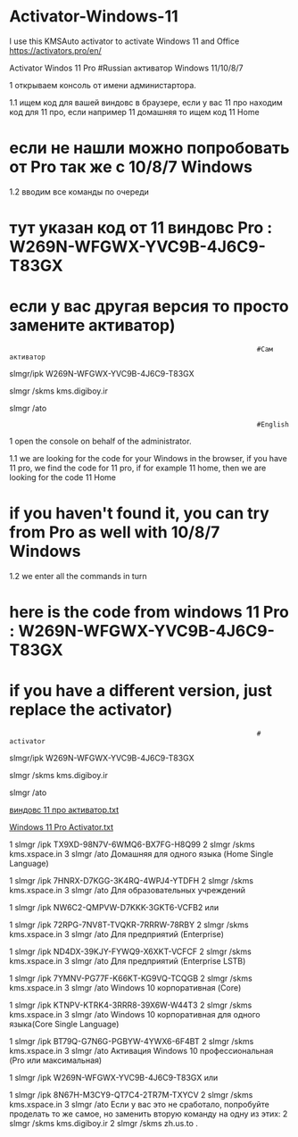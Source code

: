 # Activator-Windows-11
I use this KMSAuto activator to activate Windows 11 and Office https://activators.pro/en/

Activator Windos 11 Pro
                                                                  #Russian
активатор Windows 11/10/8/7


1 открываем консоль от имени администартора.

1.1 ищем код для вашей виндовс в браузере, если у вас 11 про находим код для 11 про, если например 11 домашняя то ищем код 11 Home

# если не нашли можно попробовать от Pro так же с 10/8/7 Windows

1.2 вводим все команды по очереди 

# тут указан код от 11 виндовс Pro : W269N-WFGWX-YVC9B-4J6C9-T83GX                                                    

# если у вас другая версия то просто замените активатор)                   
                                                                  #Сам активатор 

slmgr/ipk W269N-WFGWX-YVC9B-4J6C9-T83GX


slmgr /skms kms.digiboy.ir


slmgr /ato

                                                                  #English

1 open the console on behalf of the administrator.

1.1 we are looking for the code for your Windows in the browser, if you have 11 pro, we find the code for 11 pro, if for example 11 home, then we are looking for the code 11 Home

# if you haven't found it, you can try from Pro as well with 10/8/7 Windows

1.2 we enter all the commands in turn 

# here is the code from windows 11 Pro : W269N-WFGWX-YVC9B-4J6C9-T83GX 

# if you have a different version, just replace the activator)


                                                                  # activator

slmgr/ipk W269N-WFGWX-YVC9B-4J6C9-T83GX


slmgr /skms kms.digiboy.ir


slmgr /ato

[виндовс 11 про активатор.txt](https://github.com/CrayQWDE/Activator-Windows-11/files/10368427/11.txt)

[Windows 11 Pro Activator.txt](https://github.com/CrayQWDE/Activator-Windows-11/files/10368428/Windows.11.Pro.Activator.txt)


1
slmgr /ipk TX9XD-98N7V-6WMQ6-BX7FG-H8Q99
2
slmgr /skms kms.xspace.in
3
slmgr /ato
Домашняя для одного языка (Home Single Language)

1
slmgr /ipk 7HNRX-D7KGG-3K4RQ-4WPJ4-YTDFH
2
slmgr /skms kms.xspace.in
3
slmgr /ato
Для образовательных учреждений

1
slmgr /ipk NW6C2-QMPVW-D7KKK-3GKT6-VCFB2
или

1
slmgr /ipk 72RPG-7NV8T-TVQKR-7RRRW-78RBY
2
slmgr /skms kms.xspace.in
3
slmgr /ato
Для предприятий (Enterprise)

1
slmgr /ipk ND4DX-39KJY-FYWQ9-X6XKT-VCFCF
2
slmgr /skms kms.xspace.in
3
slmgr /ato
Для предприятий (Enterprise LSTB)

1
slmgr /ipk 7YMNV-PG77F-K66KT-KG9VQ-TCQGB
2
slmgr /skms kms.xspace.in
3
slmgr /ato
Windows 10 корпоративная (Core)

1
slmgr /ipk KTNPV-KTRK4-3RRR8-39X6W-W44T3
2
slmgr /skms kms.xspace.in
3
slmgr /ato
Windows 10 корпоративная для одного языка(Core Single Language)

1
slmgr /ipk BT79Q-G7N6G-PGBYW-4YWX6-6F4BT
2
slmgr /skms kms.xspace.in
3
slmgr /ato
Активация Windows 10 профессиональная (Pro или максимальная)

1
slmgr /ipk W269N-WFGWX-YVC9B-4J6C9-T83GX
или

1
slmgr /ipk 8N67H-M3CY9-QT7C4-2TR7M-TXYCV
2
slmgr /skms kms.xspace.in
3
slmgr /ato
Если у вас это не сработало, попробуйте проделать то же самое, но заменить вторую команду на одну из этих:
2
slmgr /skms kms.digiboy.ir
2
slmgr /skms zh.us.to
.
